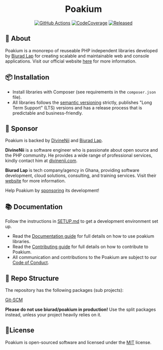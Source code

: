 <h1 align="center">Poakium</h1>

<p align="center">
<a href="https://github.com/biurad/poakium/actions"><img src="https://github.com/biurad/poakium/actions/workflows/ci.yml/badge.svg?branch=master" alt="GitHub Actions"></a>
<a href="https://codecov.io/gh/biurad/poakium"><img src="https://codecov.io/gh/biurad/paokium/branch/5.x/graph/badge.svg" alt="CodeCoverage"></a>
<a href="https://packagist.org/packages/biurad/poakium"><img src="https://img.shields.io/packagist/v/biurad/poakium.svg" alt="Released"></a>
</p>

## 🧱 About

Poakium is a monorepo of reuseable PHP independent libraries developed by [Biurad Lap][1] for creating scalable and maintainable web and console applications. Visit our official website [here][1] for more information.

## 📦 Installation

* Install libraries with Composer (see requirements in the `composer.json` file).
* All libraries follows the [semantic versioning][2] strictly, publishes "Long Term Support" (LTS) versions and has a release process that is predictable and business-friendly.

## 🙌 Sponsor

Poakium is backed by [DivineNii][3] and [Biurad Lap][4].

**DivineNii** is a software engineer who is passionate about open source and the PHP community. He provides a wide range of professional services, kindly contact him at [divinenii.com][3].

**Biurad Lap** is tech company/agency in Ghana, providing software development, cloud solutions, consulting, and training services. Visit their [website][4] for more information.

Help Poakium by [sponsoring][5] its development!


## 📚 Documentation

Follow the instructions in [SETUP.md][6] to get a development environment set up.

* Read the [Documentation guide][7] for full details on how to use poakium libraries.
* Read the [Contributing guide][8] for full details on how to contribute to Poakium.
* All communication and contributions to the Poakium are subject to our [Code of Conduct][9].

## 📂 Repo Structure

The repository has the following packages (sub projects):

[Git-SCM](https://github.com/biurad/php-git-scm)

**Please do not use biurad/poakium in production!** Use the split packages instead, unless your project heavily relies on it.

## 📜License

Poakium is open-sourced software and licensed under the [MIT][10] license.


[1]: https://biurad.com
[2]: https://semver.org
[3]: https://divinenii.com
[4]: https://biurad.com
[5]: https://biurad.com/sponser
[6]: ./SETUP.md
[7]: https://docs.poakium.com
[8]: ./CONTRIBUTING.md
[9]: ./CODE_OF_CONDUCT.md
[10]: ./LICENSE
